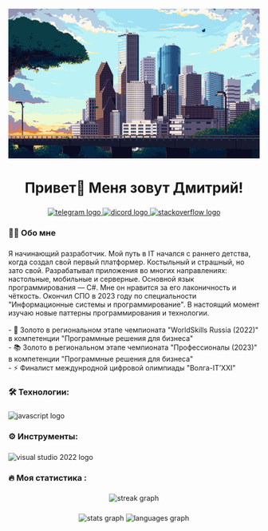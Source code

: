 <br clear="both">

<div align="center">
  <img height="300" width="600" src="https://raw.githubusercontent.com/DmitryYalchik/DmitryYalchik/main/Assets/bg.gif"  />
</div>

###

<h1 align="center">Привет👋 Меня зовут Дмитрий!</h1>

###

<div align="center">
  <a href="https://t.me/dmitry_yalchik" target="_blank">
    <img src="https://img.shields.io/badge/Telegram-white?style=for-the-badge&logo=telegram&logoColor=black&color=white&link=https%3A%2F%2Ft.me%2Fdmitry_yalchik" height="35" alt="telegram logo"  />
  </a>
  <a href="https://discordapp.com/users/361151843868475402" target="_blank">
    <img src="https://img.shields.io/badge/Discord-white?style=for-the-badge&logo=discord&logoColor=black&color=white&link=https%3A%2F%2Fdiscordapp.com%2Fusers%2F361151843868475402" height="35" alt="dicord logo"  />
  </a>
  <a href="https://ru.stackoverflow.com/users/454920/dmitry-yalchik" target="_blank">
    <img src="https://img.shields.io/badge/StackOverflow-white?style=for-the-badge&logo=stackoverflow&logoColor=black&color=white&link=https%3A%2F%2Fdiscordapp.com%2Fusers%2F361151843868475402" height="35" alt="stackoverflow logo"  />
  </a>
</div>

###

<h3 align="left">👩‍💻  Обо мне</h3>

###

<p align="left">Я начинающий разработчик. Мой путь в IT начался с раннего детства, когда создал свой первый платформер. Костыльный и страшный, но зато свой. Разрабатывал приложения во многих направлениях: настольные, мобильные и серверные. Основной язык программирования — C#. Мне он нравится за его лаконичность и чёткость. Окончил СПО в 2023 году по специальности "Информационные системы и программирование". В настоящий момент изучаю новые паттерны программирования и технологии.<br><br>- 🔭 Золото в региональном этапе чемпионата "WorldSkills Russia (2022)" в компетенции "Программные решения для бизнеса"<br>- 📚 Золото в региональном этапе чемпионата "Профессионалы (2023)" в компетенции "Программные решения для бизнеса"<br>- ⚡ Финалист междунродной цифровой олимпиады "Волга-IT’XXI"</p>

###

<h3 align="left">🛠 Технологии:</h3>

###

<div align="left">
  <img src="https://skillicons.dev/icons?i=git,cs,dotnet,py,fastapi,flask,bootstrap,mysql,postgres,docker" height="40" alt="javascript logo"  /
</div>

###

<h3 align="left">⚙️ Инструменты:</h3>

###

<div align="left">
  <img src="https://skillicons.dev/icons?i=postman,visualstudio,vscode,rider,pycharm,arduino,ubuntu,svg,blender,pr,ps,ai" height="40" alt="visual studio 2022 logo"  />
</div>

###

<h3 align="left">🔥   Моя статистика :</h3>

###

<div align="center">
  <img src="https://streak-stats.demolab.com?user=DmitryYalchik&theme=dark&locale=ru&date_format=j%20M%5B%20Y%5D&mode=weekly" height="220" alt="streak graph"  />
</div>

###

<div align="center">
  <img src="https://github-readme-stats.vercel.app/api?username=DmitryYalchik&hide_title=false&hide_rank=false&show_icons=true&include_all_commits=true&count_private=true&disable_animations=false&theme=dracula&locale=en&hide_border=false&order=1" height="150" alt="stats graph"  />
  <img src="https://github-readme-stats.vercel.app/api/top-langs?username=DmitryYalchik&locale=en&hide_title=false&layout=compact&card_width=320&langs_count=5&theme=dracula&hide_border=false&order=2" height="150" alt="languages graph"  />
</div>

###
